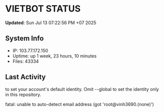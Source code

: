 # VIETBOT STATUS
**Updated**: Sun Jul 13 07:22:56 PM +07 2025

## System Info
- IP: 103.77.172.150
- Uptime: up 1 week, 23 hours, 10 minutes
- Files: 43334

## Last Activity

to set your account's default identity.
Omit --global to set the identity only in this repository.

fatal: unable to auto-detect email address (got 'root@vinh3690.(none)')
